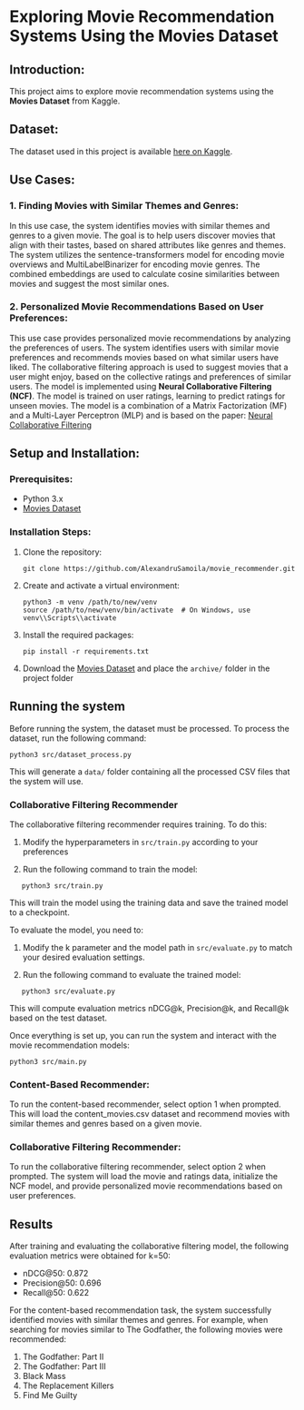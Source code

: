 # Exploring Movie Recommendation Systems Using the Movies Dataset

## Introduction:

This project aims to explore movie recommendation systems using the **Movies Dataset** from Kaggle.

## Dataset:

The dataset used in this project is available [here on Kaggle](https://www.kaggle.com/datasets/rounakbanik/the-movies-dataset/).

## Use Cases:

### 1. Finding Movies with Similar Themes and Genres:

In this use case, the system identifies movies with similar themes and genres to a given movie. The goal is to help users discover movies that align with their tastes, based on shared attributes like genres and themes. The system utilizes the sentence-transformers model for encoding movie overviews and MultiLabelBinarizer for encoding movie genres. The combined embeddings are used to calculate cosine similarities between movies and suggest the most similar ones.

### 2. Personalized Movie Recommendations Based on User Preferences:

This use case provides personalized movie recommendations by analyzing the preferences of users. The system identifies users with similar movie preferences and recommends movies based on what similar users have liked. The collaborative filtering approach is used to suggest movies that a user might enjoy, based on the collective ratings and preferences of similar users. The model is implemented using **Neural Collaborative Filtering (NCF)**. The model is trained on user ratings, learning to predict ratings for unseen movies. The model is a combination of a Matrix Factorization (MF) and a Multi-Layer Perceptron (MLP) and is based on the paper: [Neural Collaborative Filtering](https://arxiv.org/abs/1708.05031)

## Setup and Installation:

### Prerequisites:

- Python 3.x
- [Movies Dataset](https://www.kaggle.com/datasets/rounakbanik/the-movies-dataset/)

### Installation Steps:

1. Clone the repository:

   ```
   git clone https://github.com/AlexandruSamoila/movie_recommender.git
   ```

2. Create and activate a virtual environment:

   ```
   python3 -m venv /path/to/new/venv
   source /path/to/new/venv/bin/activate  # On Windows, use venv\\Scripts\\activate
   ```

3. Install the required packages:

   ```
   pip install -r requirements.txt
   ```

4. Download the [Movies Dataset](https://www.kaggle.com/datasets/rounakbanik/the-movies-dataset/) and place the `archive/` folder in the project folder

## Running the system

Before running the system, the dataset must be processed. To process the dataset, run the following command:

```
python3 src/dataset_process.py
```

This will generate a `data/` folder containing all the processed CSV files that the system will use.

### Collaborative Filtering Recommender

The collaborative filtering recommender requires training. To do this:

1. Modify the hyperparameters in `src/train.py` according to your preferences

2. Run the following command to train the model:

```
   python3 src/train.py
```

This will train the model using the training data and save the trained model to a checkpoint.

To evaluate the model, you need to:

1. Modify the k parameter and the model path in `src/evaluate.py` to match your desired evaluation settings.

2. Run the following command to evaluate the trained model:

```
   python3 src/evaluate.py
```

This will compute evaluation metrics nDCG@k, Precision@k, and Recall@k based on the test dataset.

Once everything is set up, you can run the system and interact with the movie recommendation models:

```
python3 src/main.py
```

### Content-Based Recommender:

To run the content-based recommender, select option 1 when prompted. This will load the content_movies.csv dataset and recommend movies with similar themes and genres based on a given movie.

### Collaborative Filtering Recommender:

To run the collaborative filtering recommender, select option 2 when prompted. The system will load the movie and ratings data, initialize the NCF model, and provide personalized movie recommendations based on user preferences.

## Results

After training and evaluating the collaborative filtering model, the following evaluation metrics were obtained for k=50:

- nDCG@50: 0.872
- Precision@50: 0.696
- Recall@50: 0.622

For the content-based recommendation task, the system successfully identified movies with similar themes and genres. For example, when searching for movies similar to The Godfather, the following movies were recommended:

1. The Godfather: Part II
2. The Godfather: Part III
3. Black Mass
4. The Replacement Killers
5. Find Me Guilty
